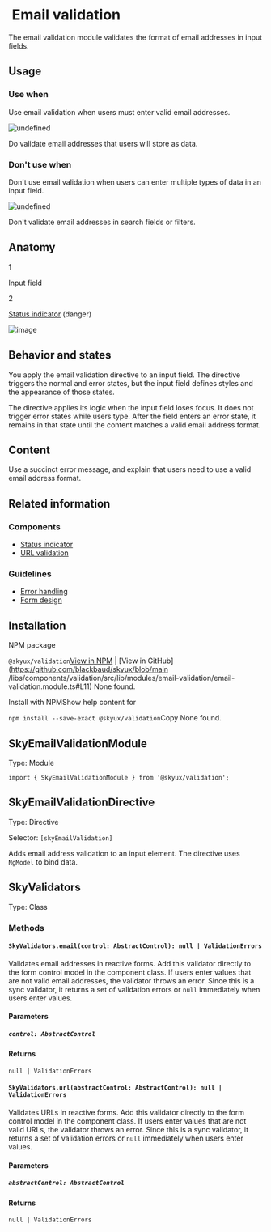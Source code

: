                 

 Email validation
================

The email validation module validates the format of email addresses in input fields.

 Usage
------

### Use when

Use email validation when users must enter valid email addresses.

![undefined](https://sky.blackbaudcdn.net/skyuxapps/skyux/assets/img/guidelines/email-validation/email-validation-usage1-modern.e5b1cc69c5833ca71b279d1bf1a714ea.png)

Do validate email addresses that users will store as data.

### Don't use when

Don't use email validation when users can enter multiple types of data in an input field.

![undefined](https://sky.blackbaudcdn.net/skyuxapps/skyux/assets/img/guidelines/email-validation/email-validation-usage-2-modern.d1d87487aa583cdde25e42459f83ffb7.png)

Don't validate email addresses in search fields or filters.

 Anatomy
--------

1

Input field

2

[Status indicator](/skyux/components/status-indicator.md) (danger)

![image](https://sky.blackbaudcdn.net/skyuxapps/skyux/assets/img/guidelines/email-validation/email-validation-anatomy-modern.e1a51c14e0ab5d637b702f81d37e3e7f.png)

 Behavior and states
--------------------

You apply the email validation directive to an input field. The directive triggers the normal and error states, but the input field defines styles and the appearance of those states.

The directive applies its logic when the input field loses focus. It does not trigger error states while users type. After the field enters an error state, it remains in that state until the content matches a valid email address format.

 Content
--------

Use a succinct error message, and explain that users need to use a valid email address format.

 Related information
--------------------

### Components

*   [Status indicator](/skyux/components/status-indicator.md)
*   [URL validation](/skyux/components/url-validation.md)

### Guidelines

*   [Error handling](/skyux/design/guidelines/error-handling.md)
*   [Form design](/skyux/design/guidelines/form-design.md)

 Installation
-------------

NPM package

`@skyux/validation`[View in NPM](https://www.npmjs.com/package/@skyux/validation) | [View in GitHub](https://github.com/blackbaud/skyux/blob/main
/libs/components/validation/src/lib/modules/email-validation/email-validation.module.ts#L11) None found.

Install with NPMShow help content for

`npm install --save-exact @skyux/validation`Copy None found.

 SkyEmailValidationModule
-------------------------

Type: Module

`import { SkyEmailValidationModule } from '@skyux/validation';`

 SkyEmailValidationDirective
----------------------------

Type: Directive

Selector: `[skyEmailValidation]`

Adds email address validation to an input element. The directive uses `NgModel` to bind data.

 SkyValidators
--------------

Type: Class

### Methods

#### `SkyValidators.email(control: AbstractControl): null | ValidationErrors`

Validates email addresses in reactive forms. Add this validator directly to the form control model in the component class. If users enter values that are not valid email addresses, the validator throws an error. Since this is a sync validator, it returns a set of validation errors or `null` immediately when users enter values.

#### Parameters

##### `control: AbstractControl`

#### Returns

`null | ValidationErrors`

#### `SkyValidators.url(abstractControl: AbstractControl): null | ValidationErrors`

Validates URLs in reactive forms. Add this validator directly to the form control model in the component class. If users enter values that are not valid URLs, the validator throws an error. Since this is a sync validator, it returns a set of validation errors or `null` immediately when users enter values.

#### Parameters

##### `abstractControl: AbstractControl`

#### Returns

`null | ValidationErrors`